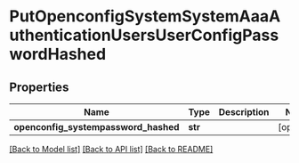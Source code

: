 # PutOpenconfigSystemSystemAaaAuthenticationUsersUserConfigPasswordHashed

## Properties
Name | Type | Description | Notes
------------ | ------------- | ------------- | -------------
**openconfig_systempassword_hashed** | **str** |  | [optional] 

[[Back to Model list]](../README.md#documentation-for-models) [[Back to API list]](../README.md#documentation-for-api-endpoints) [[Back to README]](../README.md)


